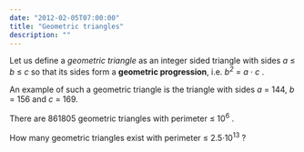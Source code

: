 ```yaml
---
date: "2012-02-05T07:00:00"
title: "Geometric triangles"
description: ""
---
```


<p>Let us define a <i>geometric triangle</i> as an integer sided triangle with sides <var>a</var> ≤ <var>b</var> ≤ <var>c</var> so that its sides form a <b>geometric progression</b>, i.e. <var>b<sup>2</sup></var> = <var>a</var> · <var>c</var> . </p>
<p>An example of such a geometric triangle is the triangle with sides <var>a</var> = 144, <var>b</var> = 156 and <var>c</var> = 169.</p>
<p>There are 861805 geometric triangles with perimeter ≤ 10<sup>6</sup> .</p>
<p>How many geometric triangles exist with perimeter ≤ 2.5·10<sup>13</sup> ?</p>

